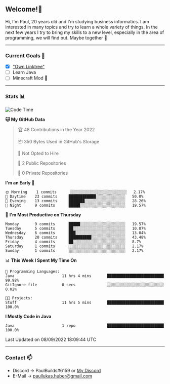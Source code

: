 ## Welcome!👋

Hi, I'm Paul, 20 years old and I'm studying business informatics. I am interested in many topics and try to learn a whole variety of things. In the next few years I try to bring my skills to a new level, especially in the area of programming, we will find out.
Maybe together 🤙

---
### Current Goals 🥅

- [X] ["Own Linktree"](https://paul-lukashuber.de/)
- [ ] Learn Java
- [ ] Minecraft Mod 👀

---
### Stats 📊

<!--START_SECTION:waka-->
![Code Time](http://img.shields.io/badge/Code%20Time-22%20hrs%206%20mins-blue)

**🐱 My GitHub Data** 

> 🏆 48 Contributions in the Year 2022
 > 
> 📦 350 Bytes Used in GitHub's Storage 
 > 
> 🚫 Not Opted to Hire
 > 
> 📜 2 Public Repositories 
 > 
> 🔑 0 Private Repositories  
 > 
**I'm an Early 🐤** 

```text
🌞 Morning    1 commits      ░░░░░░░░░░░░░░░░░░░░░░░░░   2.17% 
🌆 Daytime    23 commits     ████████████░░░░░░░░░░░░░   50.0% 
🌃 Evening    13 commits     ███████░░░░░░░░░░░░░░░░░░   28.26% 
🌙 Night      9 commits      █████░░░░░░░░░░░░░░░░░░░░   19.57%

```
📅 **I'm Most Productive on Thursday** 

```text
Monday       9 commits      █████░░░░░░░░░░░░░░░░░░░░   19.57% 
Tuesday      5 commits      ██░░░░░░░░░░░░░░░░░░░░░░░   10.87% 
Wednesday    6 commits      ███░░░░░░░░░░░░░░░░░░░░░░   13.04% 
Thursday     20 commits     ██████████░░░░░░░░░░░░░░░   43.48% 
Friday       4 commits      ██░░░░░░░░░░░░░░░░░░░░░░░   8.7% 
Saturday     1 commits      ░░░░░░░░░░░░░░░░░░░░░░░░░   2.17% 
Sunday       1 commits      ░░░░░░░░░░░░░░░░░░░░░░░░░   2.17%

```


📊 **This Week I Spent My Time On** 

```text
💬 Programming Languages: 
Java                     11 hrs 4 mins       █████████████████████████   99.98% 
GitIgnore file           0 secs              ░░░░░░░░░░░░░░░░░░░░░░░░░   0.02%

🐱‍💻 Projects: 
Stuff                    11 hrs 5 mins       █████████████████████████   100.0%

```

**I Mostly Code in Java** 

```text
Java                     1 repo              █████████████████████████   100.0%

```



 Last Updated on 08/09/2022 18:09:44 UTC
<!--END_SECTION:waka-->

---
### Contact 📫

* Discord -> PaulBuilds#6159 or [My Discord](https://discord.gg/7kq6UnB)
* E-Mail -> paullukas.huber@gmail.com

